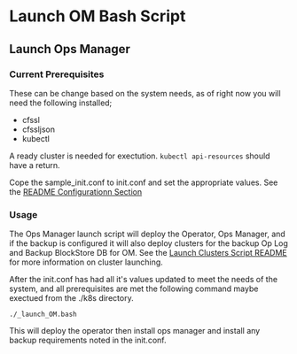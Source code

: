 # Launch OM Bash Script

## Launch Ops Manager

### Current Prerequisites

These can be change based on the system needs, as of right now you will need the following installed;

* cfssl
* cfssljson
* kubectl

A ready cluster is needed for exectution.   `kubectl api-resources` should have a return.

Cope the sample_init.conf to init.conf and set the appropriate values.  See the [README Configurationn Section](https://github.com/mongodb-Rock/OpsMgr-in-Kubernetes-and-Docker#configuration "Configure Ops Manager")

### Usage

The Ops Manager launch script will deploy the Operator, Ops Manager, and if the backup is configured it will also deploy clusters for the backup Op Log and Backup BlockStore DB for OM.  See the [Launch Clusters Script README](https://github.com/mongodb-Rock/OpsMgr-in-Kubernetes-and-Docker/blob/master/scripts_launch_Clusters.md "Launch Clusters") for more information on cluster launching.

After the init.conf has had all it's values updated to meet the needs of the system, and all  prerequisites are met the following command maybe exectued from the ./k8s directory.

```
./_launch_OM.bash
```

This will deploy the operator then install ops manager and install any backup requirements noted in the init.conf.
